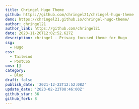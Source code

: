 ```yaml
---
title: Chringel Hugo Theme
github: https://github.com/chringel21/chringel-hugo-theme
demo: https://chringel21.github.io/chringel-hugo-theme/
author: chringel21
author_link: https://github.com/chringel21
date: 2023-11-26T12:02:52.627Z
description: chringel - Privacy focused theme for Hugo
ssg:
  - Hugo
css:
  - Tailwind
  - PostCSS
cms: []
category:
  - Blog
draft: false
publish_date: '2021-12-22T12:52:08Z'
update_date: '2023-02-22T08:46:00Z'
github_star: 36
github_fork: 8
---
```

